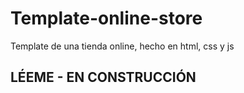 # Template-online-store
Template de una tienda online, hecho en html, css y js

## LÉEME - EN CONSTRUCCIÓN
